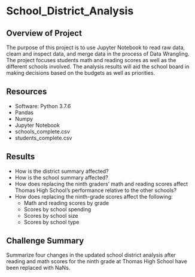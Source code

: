 # School_District_Analysis

## Overview of Project
The purpose of this project is to use Jupyter Notebook to read raw data, cleam and inspect data, and merge data in the process of Data Wrangling. The project focuses students math and reading scores as well as the different schools involved. The analysis results will aid the school board in making decisions based on the budgets as well as priorities. 

## Resources

- Software: Python 3.7.6
- Pandas
- Numpy
- Jupyter Notebook
- schools_complete.csv
- students_complete.csv

## Results

- How is the district summary affected?
- How is the school summary affected?
- How does replacing the ninth graders’ math and reading scores affect Thomas High School’s performance relative to the other schools?
- How does replacing the ninth-grade scores affect the following:
  - Math and reading scores by grade
  - Scores by school spending
  - Scores by school size
  - Scores by school type

## Challenge Summary
Summarize four changes in the updated school district analysis after reading and math scores for the ninth grade at Thomas High School have been replaced with NaNs.

